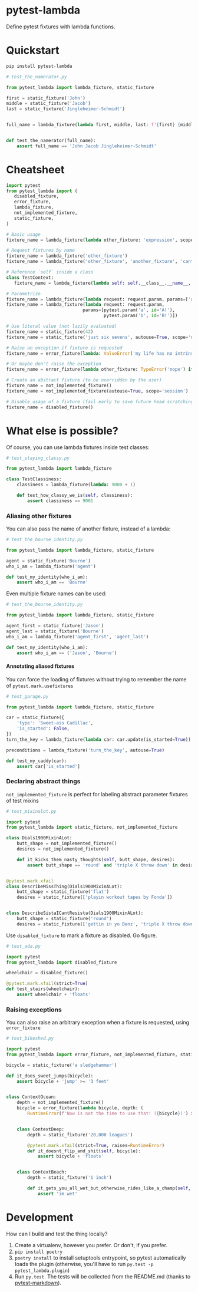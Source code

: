 # pytest-lambda

Define pytest fixtures with lambda functions.


# Quickstart

```bash
pip install pytest-lambda
```

```python
# test_the_namerator.py

from pytest_lambda import lambda_fixture, static_fixture

first = static_fixture('John')
middle = static_fixture('Jacob')
last = static_fixture('Jingleheimer-Schmidt')


full_name = lambda_fixture(lambda first, middle, last: f'{first} {middle} {last}')


def test_the_namerator(full_name):
    assert full_name == 'John Jacob Jingleheimer-Schmidt'
```


# Cheatsheet

 ```python
import pytest
from pytest_lambda import (
    disabled_fixture,
    error_fixture,
    lambda_fixture,
    not_implemented_fixture,
    static_fixture,
)

# Basic usage
fixture_name = lambda_fixture(lambda other_fixture: 'expression', scope='session', autouse=True)

# Request fixtures by name
fixture_name = lambda_fixture('other_fixture')
fixture_name = lambda_fixture('other_fixture', 'another_fixture', 'cant_believe_its_not_fixture')

# Reference `self` inside a class
class TestContext:
    fixture_name = lambda_fixture(lambda self: self.__class__.__name__, bind=True)

# Parametrize
fixture_name = lambda_fixture(lambda request: request.param, params=['a', 'b'], ids=['A!', 'B!'])
fixture_name = lambda_fixture(lambda request: request.param, 
                              params=[pytest.param('a', id='A!'), 
                                      pytest.param('b', id='B!')])

# Use literal value (not lazily evaluated)
fixture_name = static_fixture(42)
fixture_name = static_fixture('just six sevens', autouse=True, scope='module')

# Raise an exception if fixture is requested
fixture_name = error_fixture(lambda: ValueError('my life has no intrinsic value'))

# Or maybe don't raise the exception
fixture_name = error_fixture(lambda other_fixture: TypeError('nope') if other_fixture else None)

# Create an abstract fixture (to be overridden by the user)
fixture_name = not_implemented_fixture()
fixture_name = not_implemented_fixture(autouse=True, scope='session')

# Disable usage of a fixture (fail early to save future head scratching)
fixture_name = disabled_fixture()
```


# What else is possible?

Of course, you can use lambda fixtures inside test classes:
```python
# test_staying_classy.py

from pytest_lambda import lambda_fixture

class TestClassiness:
    classiness = lambda_fixture(lambda: 9000 + 1)

    def test_how_classy_we_is(self, classiness):
        assert classiness == 9001
```


### Aliasing other fixtures

You can also pass the name of another fixture, instead of a lambda:
```python
# test_the_bourne_identity.py

from pytest_lambda import lambda_fixture, static_fixture

agent = static_fixture('Bourne')
who_i_am = lambda_fixture('agent')

def test_my_identity(who_i_am):
    assert who_i_am == 'Bourne'
```


Even multiple fixture names can be used:
```python
# test_the_bourne_identity.py

from pytest_lambda import lambda_fixture, static_fixture

agent_first = static_fixture('Jason')
agent_last = static_fixture('Bourne')
who_i_am = lambda_fixture('agent_first', 'agent_last')

def test_my_identity(who_i_am):
    assert who_i_am == ('Jason', 'Bourne')
```


#### Annotating aliased fixtures

You can force the loading of fixtures without trying to remember the name of `pytest.mark.usefixtures`
```python
# test_garage.py

from pytest_lambda import lambda_fixture, static_fixture

car = static_fixture({
    'type': 'Sweet-ass Cadillac',
    'is_started': False,
})
turn_the_key = lambda_fixture(lambda car: car.update(is_started=True))

preconditions = lambda_fixture('turn_the_key', autouse=True)

def test_my_caddy(car):
    assert car['is_started']
```


### Declaring abstract things

`not_implemented_fixture` is perfect for labeling abstract parameter fixtures of test mixins
```python
# test_mixinalot.py

import pytest
from pytest_lambda import static_fixture, not_implemented_fixture

class Dials1900MixinALot:
    butt_shape = not_implemented_fixture()
    desires = not_implemented_fixture()

    def it_kicks_them_nasty_thoughts(self, butt_shape, desires):
        assert butt_shape == 'round' and 'triple X throw down' in desires


@pytest.mark.xfail
class DescribeMissThing(Dials1900MixinALot):
    butt_shape = static_fixture('flat')
    desires = static_fixture(['playin workout tapes by Fonda'])


class DescribeSistaICantResista(Dials1900MixinALot):
    butt_shape = static_fixture('round')
    desires = static_fixture(['gettin in yo Benz', 'triple X throw down'])
```


Use `disabled_fixture` to mark a fixture as disabled. Go figure.
```python
# test_ada.py

import pytest
from pytest_lambda import disabled_fixture

wheelchair = disabled_fixture()

@pytest.mark.xfail(strict=True)
def test_stairs(wheelchair):
    assert wheelchair + 'floats'
```


### Raising exceptions

You can also raise an arbitrary exception when a fixture is requested, using `error_fixture`
```python
# test_bikeshed.py

import pytest
from pytest_lambda import error_fixture, not_implemented_fixture, static_fixture

bicycle = static_fixture('a sledgehammer')

def it_does_sweet_jumps(bicycle):
    assert bicycle + 'jump' >= '3 feet'


class ContextOcean:
    depth = not_implemented_fixture()
    bicycle = error_fixture(lambda bicycle, depth: (
        RuntimeError(f'Now is not the time to use that! ({bicycle})') if depth > '1 league' else None))


    class ContextDeep:
        depth = static_fixture('20,000 leagues')

        @pytest.mark.xfail(strict=True, raises=RuntimeError)
        def it_doesnt_flip_and_shit(self, bicycle):
            assert bicycle + 'floats'


    class ContextBeach:
        depth = static_fixture('1 inch')

        def it_gets_you_all_wet_but_otherwise_rides_like_a_champ(self, bicycle):
            assert 'im wet'
```


# Development

How can I build and test the thing locally?

1. Create a virtualenv, however you prefer. Or don't, if you prefer.
2. `pip install poetry`
3. `poetry install` to install setuptools entrypoint, so pytest automatically loads the plugin (otherwise, you'll have to run `py.test -p pytest_lambda.plugin`)
4. Run `py.test`. The tests will be collected from the README.md (thanks to [pytest-markdown](https://github.com/Jc2k/pytest-markdown)).
